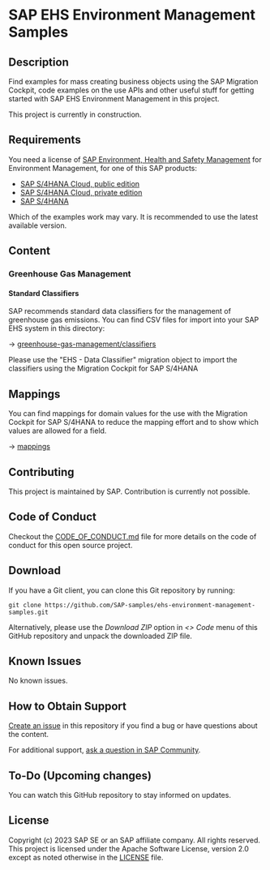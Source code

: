 # SAP EHS Environment Management Samples

<!--- Register repository https://api.reuse.software/register, then add REUSE badge:
[![REUSE status](https://api.reuse.software/badge/github.com/SAP-samples/ehs-environment-management-samples)](https://api.reuse.software/info/github.com/SAP-samples/ehs-environment-management-samples)
-->

## Description

Find examples for mass creating business objects using the SAP Migration Cockpit, code examples on the use APIs and other useful stuff for getting started with SAP EHS Environment Management in this project.

This project is currently in construction.

## Requirements

You need a license of [SAP Environment, Health and Safety Management](https://www.sap.com/germany/products/scm/ehs-management-health-safety.html) for Environment Management, for one of this SAP products:

* [SAP S/4HANA Cloud, public edition](https://help.sap.com/docs/SAP_S4HANA_CLOUD?locale=en-US)
* [SAP S/4HANA Cloud, private edition](https://help.sap.com/docs/SAP_S4HANA_CLOUD_PE?locale=en-US)
* [SAP S/4HANA](https://help.sap.com/docs/SAP_S4HANA_CLOUD?locale=en-US)

Which of the examples work may vary. It is recommended to use the latest available version.

## Content

### Greenhouse Gas Management

#### Standard Classifiers

SAP recommends standard data classifiers for the management of greenhouse gas emissions. You can find CSV files for import into your SAP EHS system in this directory:

&rarr; [greenhouse-gas-management/classifiers](./greenhouse-gas-management/classifiers/)

Please use the "EHS - Data Classifier" migration object to import the classifiers using the Migration Cockpit for SAP S/4HANA

## Mappings

You can find mappings for domain values for the use with the Migration Cockpit for SAP S/4HANA to reduce the mapping effort and to show which values are allowed for a field.

&rarr; [mappings](./mappings/)


## Contributing

This project is maintained by SAP. Contribution is currently not possible.

## Code of Conduct

Checkout the [CODE_OF_CONDUCT.md](./CODE_OF_CONDUCT.md) file for more details on the code of conduct for this open source project.

## Download

If you have a Git client, you can clone this Git repository by running:

```
git clone https://github.com/SAP-samples/ehs-environment-management-samples.git
```

Alternatively, please use the *Download ZIP* option in *<> Code* menu of this GitHub repository and unpack the downloaded ZIP file.

## Known Issues

No known issues.

## How to Obtain Support

[Create an issue](https://github.com/SAP-samples/ehs-environment-management-samples/issues) in this repository if you find a bug or have questions about the content.

For additional support, [ask a question in SAP Community](https://answers.sap.com/questions/ask.html).

## To-Do (Upcoming changes)

You can watch this GitHub repository to stay informed on updates.

## License

Copyright (c) 2023 SAP SE or an SAP affiliate company. All rights reserved. This project is licensed under the Apache Software License, version 2.0 except as noted otherwise in the [LICENSE](LICENSE) file.
